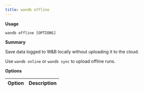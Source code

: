 ```yaml
---
title: wandb offline
---
```


**Usage**

`wandb offline [OPTIONS]`

**Summary**

Save data logged to W&B locally without uploading it to the cloud.

Use `wandb online` or `wandb sync` to upload offline runs.


**Options**

| **Option** | **Description** |
| :--- | :--- |



